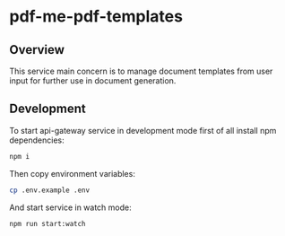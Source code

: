 # pdf-me-pdf-templates

## Overview

This service main concern is to manage document templates from user input for further use in document generation.

## Development

To start api-gateway service in development mode first of all install npm dependencies:

```bash
npm i
```

Then copy environment variables:

```bash
cp .env.example .env
```

And start service in watch mode:

```bash
npm run start:watch
```
